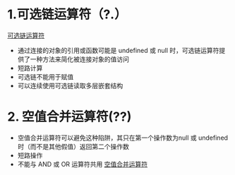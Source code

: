 # 1.可选链运算符（?.）
[可选链运算符](https://developer.mozilla.org/zh-CN/docs/Web/JavaScript/Reference/Operators/Optional_chaining)
* 通过连接的对象的引用或函数可能是 undefined 或 null 时，可选链运算符提供了一种方法来简化被连接对象的值访问
* 短路计算
* 可选链不能用于赋值
* 可以连续使用可选链读取多层嵌套结构
# 2. 空值合并运算符(??)
* 空值合并运算符可以避免这种陷阱，其只在第一个操作数为null 或 undefined 时（而不是其他假值）返回第二个操作数
* 短路操作
* 不能与 AND 或 OR 运算符共用
[空值合并运算符](https://developer.mozilla.org/zh-CN/docs/Web/JavaScript/Reference/Operators/Nullish_coalescing)